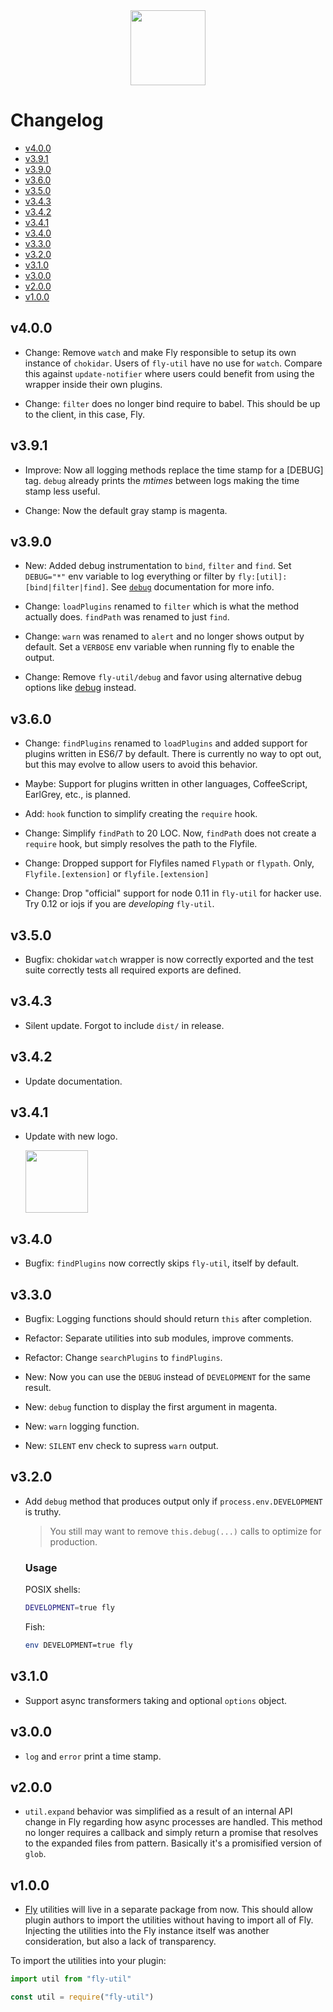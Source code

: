 <div align="center">
  <a href="http://github.com/flyjs/fly">
    <img width=120px  src="https://cloud.githubusercontent.com/assets/8317250/8733685/0be81080-2c40-11e5-98d2-c634f076ccd7.png">
  </a>
</div>

# Changelog

+ [v4.0.0](#v400)
+ [v3.9.1](#v391)
+ [v3.9.0](#v390)
+ [v3.6.0](#v360)
+ [v3.5.0](#v350)
+ [v3.4.3](#v343)
+ [v3.4.2](#v342)
+ [v3.4.1](#v341)
+ [v3.4.0](#v340)
+ [v3.3.0](#v330)
+ [v3.2.0](#v320)
+ [v3.1.0](#v310)
+ [v3.0.0](#v300)
+ [v2.0.0](#v200)
+ [v1.0.0](#v100)

## v4.0.0

+ Change: Remove `watch` and make Fly responsible to setup its own instance of `chokidar`. Users of `fly-util` have no use for `watch`. Compare this against `update-notifier` where users could benefit from using the wrapper inside their own plugins.

+ Change: `filter` does no longer bind require to babel. This should be up to the client, in this case, Fly.

## v3.9.1

+ Improve: Now all logging methods replace the time stamp for a [DEBUG] tag. `debug` already prints the _mtimes_ between logs making the time stamp less useful.

+ Change: Now the default gray stamp is magenta.

## v3.9.0

+ New: Added debug instrumentation to `bind`, `filter` and `find`. Set `DEBUG="*"` env variable to log everything or filter by `fly:[util]:[bind|filter|find]`. See [`debug`](https://github.com/visionmedia/debug) documentation for more info.

+ Change: `loadPlugins` renamed to `filter` which is what the method actually does. `findPath` was renamed to just `find`.

+ Change: `warn` was renamed to `alert` and no longer shows output by default. Set a `VERBOSE` env variable when running fly to enable the output.

+ Change: Remove `fly-util/debug` and favor using alternative debug options like [debug](https://github.com/visionmedia/debug) instead.

## v3.6.0

+ Change: `findPlugins` renamed to `loadPlugins` and added support for plugins written in ES6/7 by default. There is currently no way to opt out, but this may evolve to allow users to avoid this behavior.

+ Maybe: Support for plugins written in other languages, CoffeeScript, EarlGrey, etc., is planned.

+ Add: `hook` function to simplify creating the `require` hook.

+ Change: Simplify `findPath` to 20 LOC. Now, `findPath` does not create a `require` hook, but simply resolves the path to the Flyfile.

+ Change: Dropped support for Flyfiles named `Flypath` or `flypath`. Only, `Flyfile.[extension]` or `flyfile.[extension]`

+ Change: Drop "official" support for node 0.11 in `fly-util` for hacker use. Try 0.12 or iojs if you are _developing_ `fly-util`.

## v3.5.0

+ Bugfix: chokidar `watch` wrapper is now correctly exported and the test suite correctly tests all required exports are defined.

## v3.4.3

+ Silent update. Forgot to include `dist/` in release.

## v3.4.2

+ Update documentation.

## v3.4.1

+ Update with new logo.

  <a href="http://github.com/flyjs/fly">
    <img width=100px  src="https://cloud.githubusercontent.com/assets/8317250/8733685/0be81080-2c40-11e5-98d2-c634f076ccd7.png">
  </a>

## v3.4.0

+ Bugfix: `findPlugins` now correctly skips `fly-util`, itself by default.

## v3.3.0

+ Bugfix: Logging functions should should return `this` after completion.

+ Refactor: Separate utilities into sub modules, improve comments.

+ Refactor: Change `searchPlugins` to `findPlugins`.

+ New: Now you can use the `DEBUG` instead of `DEVELOPMENT` for the same result.

+ New: `debug` function to display the first argument in magenta.

+ New: `warn` logging function.

+ New: `SILENT` env check to supress `warn` output.

## v3.2.0

+ Add `debug` method that produces output only if `process.env.DEVELOPMENT` is truthy.

  > You still may want to remove `this.debug(...)` calls to optimize for production.

  ### Usage

  POSIX shells:
  ```sh
  DEVELOPMENT=true fly
  ```

  Fish:
  ```sh
  env DEVELOPMENT=true fly
  ```

## v3.1.0

+ Support async transformers taking and optional `options` object.

## v3.0.0

+ `log` and `error` print a time stamp.

## v2.0.0

+ `util.expand` behavior was simplified as a result of an internal API change in Fly regarding how async processes are handled. This method no longer requires a callback and simply return a promise that resolves to the expanded files from pattern. Basically it's a promisified version of `glob`.

## v1.0.0

+ [Fly](https://github.com/flyjs/fly) utilities will live in a separate package from now. This should allow plugin authors to import the utilities without having to import all of Fly. Injecting the utilities into the Fly instance itself was another consideration, but also a lack of transparency.

To import the utilities into your plugin:

```js
import util from "fly-util"
```

```js
const util = require("fly-util")
```
